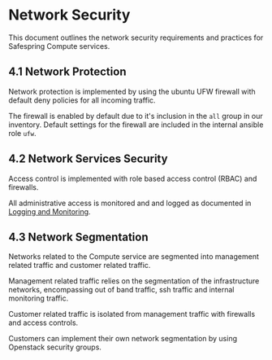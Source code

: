 # Network Security

This document outlines the network security requirements and practices for Safespring Compute services.

## 4.1 Network Protection

Network protection is implemented by using the ubuntu UFW firewall with default deny policies for all incoming traffic.

The firewall is enabled by default due to it's inclusion in the `all` group in our inventory.
Default settings for the firewall are included in the internal ansible role `ufw`.


## 4.2 Network Services Security

Access control is implemented with role based access control (RBAC) and firewalls.

All administrative access is monitored and and logged as documented in [Logging and Monitoring](logging-monitoring.md).



## 4.3 Network Segmentation

Networks related to the Compute service are segmented into management related traffic and customer related traffic.

Management related traffic relies on the segmentation of the infrastructure networks, encompassing out of band traffic, ssh traffic and internal monitoring traffic.

Customer related traffic is isolated from management traffic with firewalls and access controls.

Customers can implement their own network segmentation by using Openstack security groups.
